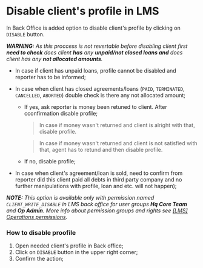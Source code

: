 # Disable client's profile in LMS
In Back Office is added option to disable client's profile by clicking on `DISABLE` button.

***WARNING:*** *As this proccess is not revertable before disabling client first **need to check** does client **has** any **unpaid/not closed loans and** does client has any **not allocated amounts**.*

* In case if client has unpaid loans, profile cannot be disabled and reporter has to be informed;
  
* In case when client has closed agreements/loans (`PAID`, `TERMINATED`, `CANCELLED`, `ABORTED`) double check is there any not allocated amount;
  * If yes, ask reporter is money been retuned to client. After cconfirmation disable profile;
    > In case if money wasn't returned and client is alright with that, disable profile.
    
    > In case if money wasn't returned and client is not satisfied with that, agent has to retund and then disable profile.
  * If no, disable profile;
    
* In case when client's agreement/loan is sold, need to confirm from reporter did this client paid all debts in third party company and no further manipulations with profile, loan and etc. will not happen);

***NOTE:*** *This option is available only with permission named `CLIENT_WRITE_DISABLE` in LMS back office for user groups **Hq Core Team** and **Op Admin**. More info about permission groups and rights see [[LMS] Operations permissions](https://wiki.sunfinance.group/display/countries/%5BLMS%5D+Operations+permissions).*

### How to disable proofile
1. Open needed client's profile in Back office;
2. Click on `DISABLE` button in the upper right corner;
3. Confirm the action;
